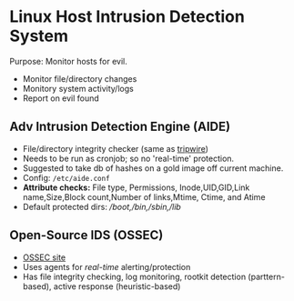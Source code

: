 # Linux Host Intrusion Detection System
Purpose: Monitor hosts for evil.

- Monitor file/directory changes
- Monitory system activity/logs
- Report on evil found

## Adv Intrusion Detection Engine (AIDE)
 - File/directory integrity checker (same as [tripwire](https://github.com/Tripwire/tripwire-open-source))
 - Needs to be run as cronjob; so no 'real-time' protection.
 - Suggested to take db of hashes on a gold image off current machine.   
 - Config: `/etc/aide.conf`
 - **Attribute checks:** File type, Permissions, Inode,UID,GID,Link name,Size,Block count,Number of links,Mtime, Ctime, and Atime 
 - Default protected dirs: */boot,/bin,/sbin,/lib*

## Open-Source IDS (OSSEC)
- [OSSEC site](https://www.ossec.net/)
- Uses agents for *real-time* alerting/protection
- Has file integrity checking, log monitoring, rootkit detection (parttern-based), active response (heuristic-based)

